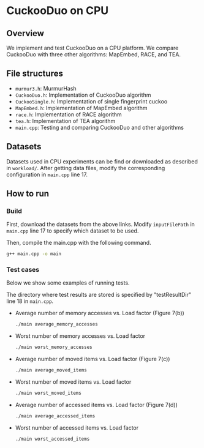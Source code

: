 # CuckooDuo on CPU

## Overview

We implement and test CuckooDuo on a CPU platform. We compare CuckooDuo with three other algorithms: MapEmbed, RACE, and TEA.

## File structures

* `murmur3.h`: MurmurHash
* `CuckooDuo.h`: Implementation of CuckooDuo algorithm
* `CuckooSingle.h`: Implementation of single fingerprint cuckoo
* `MapEmbed.h`: Implementation of MapEmbed algorithm
* `race.h`: Implementation of RACE algorithm
* `tea.h`: Implementation of TEA algorithm
* `main.cpp`: Testing and comparing CuckooDuo and other algorithms

## Datasets

Datasets used in CPU experiments can be find or downloaded as described in `workload/`. After getting data files, modify the corresponding configuration in `main.cpp` line 17.

## How to run

### Build

First, download the datasets from the above links. Modify `inputFilePath` in `main.cpp` line 17 to specify which dataset to be used.

Then, compile the main.cpp with the following command. 

```bash
g++ main.cpp -o main
```


### Test cases

Below we show some examples of running tests. 

The directory where test results are stored is specified by "testResultDir" line 18 in `main.cpp`.


* Average number of memory accesses vs. Load factor (Figure 7(b))

  ```bash
  ./main average_memory_accesses
  ```


* Worst number of memory accesses vs. Load factor

  ```bash
  ./main worst_memory_accesses
  ```


* Average number of moved items vs. Load factor (Figure 7(c))

  ```bash
  ./main average_moved_items
  ```


* Worst number of moved items vs. Load factor

  ```bash
  ./main worst_moved_items
  ```


* Average number of accessed items vs. Load factor (Figure 7(d))

  ```bash
  ./main average_accessed_items
  ```


* Worst number of accessed items vs. Load factor

  ```bash
  ./main worst_accessed_items
  ```
